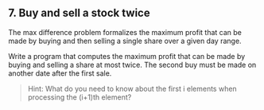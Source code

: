## 7. Buy and sell a stock twice

The max difference problem formalizes the maximum profit that can be made by buying and then selling a single share over a given day range.

Write a program that computes the maximum profit that can be made by buying and selling a share at most twice. The second buy must be made on another date after the first sale.

>Hint: What do you need to know about the first i elements when processing the (i+1)th element?